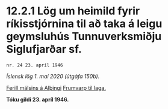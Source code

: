 # 12.2.1 Lög um heimild fyrir ríkisstjórnina til að taka á leigu geymsluhús Tunnuverksmiðju Siglufjarðar sf.

`nr. 24 23. apríl 1946`

_Íslensk lög 1. maí 2020 (útgáfa 150b)._

[Ferill málsins á Alþingi](https://www.althingi.is/thingstorf/thingmalalistar-eftir-thingum/ferill/?ltg=64&mnr=3)
[Frumvarp til laga.](https://www.althingi.is/altext/64/s/pdf/0003.pdf)

**Tóku gildi 23. apríl 1946.**

